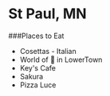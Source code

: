 # St Paul, MN

###Places to Eat
- Cosettas - Italian
- World of :beer: in LowerTown
- Key's Cafe
- Sakura
- Pizza Luce
